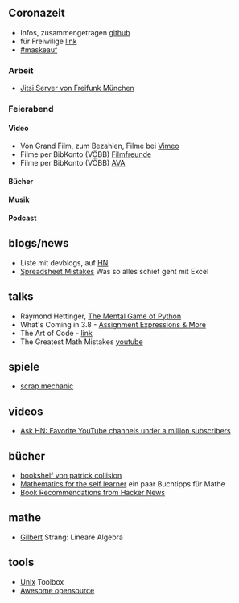 ## Coronazeit

* Infos, zusammengetragen [github](https://github.com/cwoomi/cert-covid19)
* für Freiwilige [link](https://nerdfallmedizin.blog/freiwillige/)
* [#maskeauf](https://maskeauf.de)

### Arbeit
* [Jitsi Server von Freifunk München](https://meet.ffmuc.net/)

### Feierabend

#### Video
* Von Grand Film, zum Bezahlen, Filme bei [Vimeo](https://grandfilm.de/grandfilmondemand/)
* Filme per BibKonto (VÖBB) [Filmfreunde](https://voebb.filmfriend.de/de/home)
* Filme per BibKonto (VÖBB) [AVA](https://voebb.ava.watch/)

#### Bücher

#### Musik

#### Podcast




## blogs/news
* Liste mit devblogs, auf [HN](https://news.ycombinator.com/item?id=22273224)
* [Spreadsheet Mistakes](http://www.eusprig.org/horror-stories.htm) Was so alles schief geht mit Excel


## talks
* Raymond Hettinger, [The Mental Game of Python](https://youtu.be/UANN2Eu6ZnM)
* What's Coming in 3.8 - [Assignment Expressions & More](https://youtu.be/OtdQN24Z5MA)
* The Art of Code - [link](https://youtu.be/gdSlcxxYAA8)
* The Greatest Math Mistakes [youtube](https://www.youtube.com/watch?v=34detVy-Hiw)

## spiele
* [scrap mechanic](http://www.scrapmechanic.com/)

## videos
* [Ask HN: Favorite YouTube channels under a million subscribers](https://news.ycombinator.com/item?id=21429068)

## bücher
* [bookshelf von patrick collision ](https://patrickcollison.com/bookshelf)
* [Mathematics for the self learner](https://www.neilwithdata.com/mathematics-self-learner) ein paar Buchtipps für Mathe
* [Book Recommendations from Hacker News](https://mapfilterfold.com/)

## mathe
* [Gilbert](https://ocw.mit.edu/courses/mathematics/18-06-linear-algebra-spring-2010/video-lectures/) Strang: Lineare Algebra

## tools
* [Unix](http://cb.vu/unixtoolbox.xhtml) Toolbox
* [Awesome opensource](https://awesomeopensource.com/)

